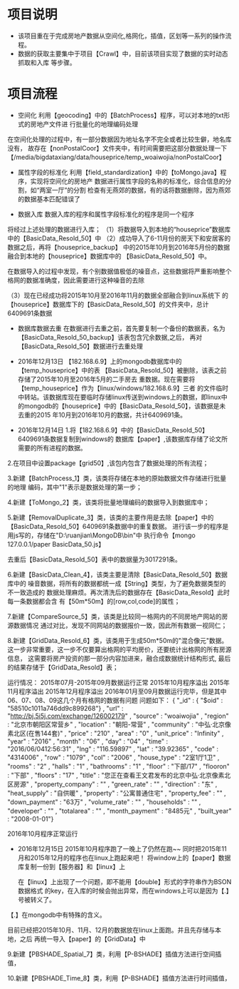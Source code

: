 # 项目说明
+ 该项目重在于完成房地产数据从空间化,格网化，插值，区划等一系列的操作流程。
+ 数据的获取主要集中于项目【Crawl】中，目前该项目实现了数据的实时动态抓取和入库
  等步骤。
# 项目流程
+ 空间化
利用【geocoding】中的【BatchProcess】程序，可以对本地的txt形式的房地产文件进
行批量化的地理编码处理

在空间化处理的过程中，有一部分数据因为地址名字不完全或者比较生僻，地名库没有，
故存在【nonPostalCoor】文件夹中，有时间需要把这部分数据处理一下
【/media/bigdataxiang/data/houseprice/temp_woaiwojia/nonPostalCoor】


+ 属性字段的标准化
利用【field_standardization】中的【toMongo.java】程序，实现将空间化的房地产
数据进行属性字段的名称的标准化，综合信息的分割，如“两室一厅”的分割
检查有无燕郊的数据，有的话将数据删除，因为燕郊的数据基本匹配错误了

+ 数据入库
数据入库的程序和属性字段标准化的程序是同一个程序

将经过上述处理的数据进行入库；
（1）将数据导入到本地的“houseprice”数据库中的【BasicData_Resold_50】中
（2）成功导入了6-11月份的房天下和安居客的数据之后，再将【houseprice_backup】
 中的2015年10月到2016年5月份的数据融合到本地的【houseprice】数据库中的
【BasicData_Resold_50】中。

在数据导入的过程中发现，有个别数据值极低的噪音点，这些数据将严重影响整个
格网的数据准确度，因此需要进行这种噪音的去除

（3）现在已经成功将2015年10月至2016年11月的数据全部融合到linux系统下
的【houseprice】数据库下的【BasicData_Resold_50】的文件夹中，总计
6409691条数据

+ 数据库数据去重
 在数据进行去重之前，首先要复制一个备份的数据表，名为
【BasicData_Resold_50_backup】该表包含冗余数据,之后，
 再对【BasicData_Resold_50】数据进行去重处理

+ 2016年12月13日
【182.168.6.9】上的mongodb数据库中的【temp_houseprice】中的表
【BasicData_Resold_50】被删除，该表之前存储了2015年10月至2016年5月的二手房去
 重数据。现在需要将【temp_houseprice】作为【linux/windows/182.168.6.9】三者
 的文件临时中转站。该数据库现在要临时存储linux传送到windows上的数据，即linux中
 的mongodb的【houseprice】中的【BasicData_Resold_50】，该数据是未去重的2015
 年10月到2016年10月的数据，共计6409691条。

+ 2016年12月14日
1.将【182.168.6.9】中的【BasicData_Resold_50】6409691条数据复制到windows的
  数据库【paper】,该数据库存储了论文所需要的所有进程的数据。

2.在项目中设置package【grid50】,该包内包含了数据处理的所有流程；

3.新建【BatchProcess_1】类，该类将存储在本地的原始数据文件存储进行批量的地理
  编码，其中"1"表示是数据处理的第一步；

4.新建【ToMongo_2】类，该类将批量地理编码的数据导入到数据库中；

5.新建【RemovalDuplicate_3】类，该类的主要作用是去除【paper】中的
 【BasicData_Resold_50】6409691条数据中的重复数据。
  进行该一步的程序是用js写的，存储在"D:\ruanjian\MongoDB\bin"中
  执行命令【mongo 127.0.0.1/paper BasicData_50.js】
  
  去重后【BasicData_Resold_50】表中的数据量为3017291条。
  
6.新建【BasicData_Clean_4】，该类主要是清除【BasicData_Resold_50】数据库中的
  噪音数据，将所有的数据都统一成【String】类型，为了避免数据类型的不一致造成的
  数据处理麻烦。再次清洗后的数据存在【BasicData_Resold】此时每一条数据都会含
  有【50m*50m】的[row,col,code]的属性；
  
7.新建【CompareSource_5】类，该类是比较同一格网内的不同房地产网站的房源数据情况
  通过对比，发现不同网站的数据报价一致，因此所有数据一视同仁；
    
8.新建【GridData_Resold_6】类，该类用于生成50m*50m的"混合像元"数据。
  这一步非常重要，这一步不仅要算出格网的平均房价，还要统计出格网的所有房源信息，
  这需要将房产投资的那一部分内容加进来，融合成数据统计结构形式,
  最后的结果存储于【GridData_Resold】表；
  
  运行情况：
  2015年07月-2015年09月数据运行正常
  2015年10月程序溢出
  2015年11月程序溢出
  2015年12月程序溢出
  2016年01月至09月数据运行完毕，但是其中06、07、08、09这几个月有格网的数据有问题
  问题如下：
  { "_id" : { "$oid" : "58510c1011a746dd9c899268"} , "url" : "http://bj.5i5j.com/exchange/126002179" , "source" : "woaiwojia" , "region" : "北京市朝阳区常营乡" , "location" : "朝阳-常营" , "community" : "中弘·北京像素北区(在售144套)" , "price" : "210" , "area" : "0" , "unit_price" : "Infinity" , "year" : "2016" , "month" : "06" , "day" : "04" , "time" : "2016/06/0412:56:31" , "lng" : "116.59897" , "lat" : "39.92365" , "code" : "4314006" , "row" : "1079" , "col" : "2006" , "house_type" : "2室1厅1卫" , "rooms" : "2" , "halls" : "1" , "bathrooms" : "1" , "floor" : "下部/17" , "flooron" : "下部" , "floors" : "17" , "title" : "您正在查看王文君发布的北京中弘·北京像素北区房源" , "property_company" : "" , "green_rate" : "" , "direction" : "东" , "heat_supply" : "自供暖" , "property" : "公寓普通住宅" , "property_fee" : "" , "down_payment" : "63万" , "volume_rate" : "" , "households" : "" , "developer" : "" , "totalarea" : "" , "month_payment" : "8485元" , "built_year" : "2008-01-01"}

  2016年10月程序正常运行
  
+ 2016年12月15日
  2015年10月程序跑了一晚上了仍然在跑~~
  同时把2015年11月和2015年12月的程序也在linux上跑起来吧！
  将window上的【paper】数据库复制一份到【服务器】和【linux】上
  
  在【linux】上出现了一个问题，即不能用【double】形式的字符串作为BSON数据格式
  的key，在入库的时候会抛出异常，而在windows上可以是因为【.】号被转义了。
  
 【.】在mongodb中有特殊的含义。
 
  目前已经把2015年10月、11月、12月的数据放在linux上面跑。并且先存储与本地，之后
  再统一导入【paper】的【GridData】中
  

9.新建【PBSHADE_Spatial_7】类，利用【P-BSHADE】插值方法进行空间插值，
  
  
10.新建【PBSHADE_Time_8】类，利用【P-BSHADE】插值方法进行时间插值，
